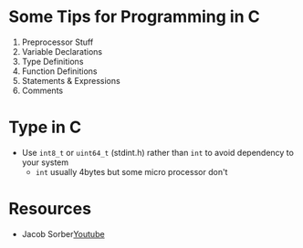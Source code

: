 # Some Tips for Programming in C

1. Preprocessor Stuff
2. Variable Declarations
3. Type Definitions
4. Function Definitions
5. Statements & Expressions
6. Comments

# Type in C

- Use `int8_t` or `uint64_t` (stdint.h) rather than `int` to avoid dependency to your system
  - `int` usually 4bytes but some micro processor don't


# Resources

- Jacob Sorber[Youtube](https://www.youtube.com/watch?v=SC8uWXmDJs4&list=PL9IEJIKnBJjG5H0ylFAzpzs9gSmW_eICB)
